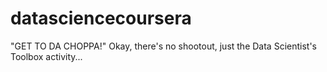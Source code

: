 # datasciencecoursera
"GET TO DA CHOPPA!" Okay, there's no shootout, just the Data Scientist's Toolbox activity...
